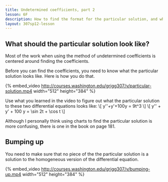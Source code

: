 ```yaml
---
title: Undetermined coefficients, part 2
lesson: 6F
description: How to find the format for the particular solution, and when and how to “bump up” the particular solution. Section 3.5.
layout: 307sp12-lesson
---
```



## What should the particular solution look like?

Most of the work when using the method of undetermined coefficients is centered around finding the coefficients.

Before you can find the coefficients, you need to know what the particular solution looks like. Here is how you do that.

{% embed_video http://courses.washington.edu/grigg307/v/particular-solution.mp4 width="512" height="384" %}

Use what you learned in the video to figure out what the particular solution to these two differential equations looks like:
\\[ y\'\'+y'+100y = 9t^3 \\]
\\[ y\'\' + y' + 100 y = \sin 2t + \cos t \\]


Although I personally think using charts to find the particular solution is
more confusing, there is one in the book on page 181.


## Bumping up

You need to make sure that no piece of the the particular solution is a solution to the homogeneous version of the differential equation.

{% embed_video http://courses.washington.edu/grigg307/v/bumping-up.mp4 width="512" height="384" %}


